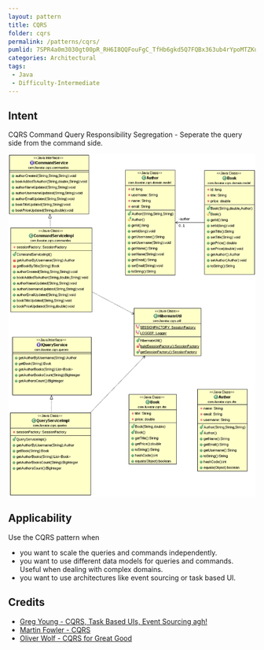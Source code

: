 ```yaml
---
layout: pattern
title: CQRS
folder: cqrs
permalink: /patterns/cqrs/
pumlid: 7SPR4a0m3030gt00pR_RH6I8QQFouFgC_TfHb6gkd5Q7FQBx363ub4rYpoMTZKuDrYXqDX37HIuuyCPfPPTDfuuHREhGqBy0NUR0GNzAMYizMtq1
categories: Architectural
tags:
 - Java
 - Difficulty-Intermediate
---
```


## Intent
CQRS Command Query Responsibility Segregation - Seperate the query side from the command side.

![alt text](./etc/cqrs.png "CQRS")

## Applicability
Use the CQRS pattern when

* you want to scale the queries and commands independently.
* you want to use different data models for queries and commands. Useful when dealing with complex domains.
* you want to use architectures like event sourcing or task based UI.

## Credits

* [Greg Young - CQRS, Task Based UIs, Event Sourcing agh!](http://www.amazon.com/Effective-Java-Edition-Joshua-Bloch/dp/0321356683)
* [Martin Fowler - CQRS](http://codebetter.com/gregyoung/2010/02/16/cqrs-task-based-uis-event-sourcing-agh/)
* [Oliver Wolf - CQRS for Great Good](https://www.youtube.com/watch?v=Ge53swja9Dw)
